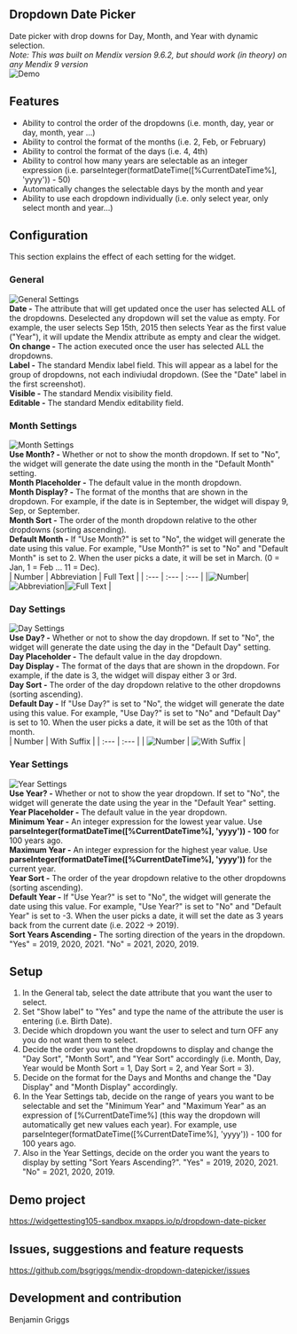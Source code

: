 ## Dropdown Date Picker
Date picker with drop downs for Day, Month, and Year with dynamic selection.  
*Note: This was built on Mendix version 9.6.2, but should work (in theory) on any Mendix 9 version*  
![Demo](https://github.com/bsgriggs/dropdowndatepicker/blob/media/main.png) 

## Features
- Ability to control the order of the dropdowns (i.e. month, day, year or day, month, year ...)
- Ability to control the format of the months (i.e. 2, Feb, or February)
- Ability to control the format of the days (i.e. 4, 4th)
- Ability to control how many years are selectable as an integer expression (i.e. parseInteger(formatDateTime([%CurrentDateTime%], 'yyyy')) - 50)
- Automatically changes the selectable days by the month and year
- Ability to use each dropdown individually (i.e. only select year, only select month and year...)

## Configuration
This section explains the effect of each setting for the widget.
  
### General
![General Settings](https://github.com/bsgriggs/dropdowndatepicker/blob/media/general_settings.png)  
**Date -** The attribute that will get updated once the user has selected ALL of the dropdowns. Deselected any dropdown will set the value as empty. For example, the user selects Sep 15th, 2015 then selects Year as the first value ("Year"), it will update the Mendix attribute as empty and clear the widget.  
**On change -** The action executed once the user has selected ALL the dropdowns.  
**Label -** The standard Mendix label field. This will appear as a label for the group of dropdowns, not each indiviudal dropdown. (See the "Date" label in the first screenshot).  
**Visible -** The standard Mendix visibility field.  
**Editable -** The standard Mendix editability field.  
  
### Month Settings
![Month Settings](https://github.com/bsgriggs/dropdowndatepicker/blob/media/month_settings.png)  
**Use Month? -** Whether or not to show the month dropdown. If set to "No", the widget will generate the date using the month in the "Default Month" setting.  
**Month Placeholder -** The default value in the month dropdown.  
**Month Display? -** The format of the months that are shown in the dropdown. For example, if the date is in September, the widget will dispay 9, Sep, or September.  
**Month Sort -** The order of the month dropdown relative to the other dropdowns (sorting ascending).  
**Default Month -** If "Use Month?" is set to "No", the widget will generate the date using this value. For example, "Use Month?" is set to "No" and "Default Month" is set to 2. When the user picks a date, it will be set in March. (0 = Jan, 1 = Feb ... 11 = Dec).  
| Number | Abbreviation | Full Text |
| :---   | :---         | :---      |
|![Number](https://github.com/bsgriggs/dropdowndatepicker/blob/media/month_number.png)|![Abbreviation](https://github.com/bsgriggs/dropdowndatepicker/blob/media/month_abbr.png)|![Full Text](https://github.com/bsgriggs/dropdowndatepicker/blob/media/month_full.png)  |  
  
### Day Settings
![Day Settings](https://github.com/bsgriggs/dropdowndatepicker/blob/media/day_settings.png)  
**Use Day? -** Whether or not to show the day dropdown. If set to "No", the widget will generate the date using the day in the "Default Day" setting.  
**Day Placeholder -** The default value in the day dropdown.  
**Day Display -** The format of the days that are shown in the dropdown. For example, if the date is 3, the widget will dispay either 3 or 3rd.  
**Day Sort -** The order of the day dropdown relative to the other dropdowns (sorting ascending).  
**Default Day -** If "Use Day?" is set to "No", the widget will generate the date using this value. For example, "Use Day?" is set to "No" and "Default Day" is set to 10. When the user picks a date, it will be set as the 10th of that month.  
| Number | With Suffix |
| :---   | :---        |
| ![Number](https://github.com/bsgriggs/dropdowndatepicker/blob/media/day_num.png) | ![With Suffix](https://github.com/bsgriggs/dropdowndatepicker/blob/media/day_suffix.png) |  
  
### Year Settings
![Year Settings](https://github.com/bsgriggs/dropdowndatepicker/blob/media/year_settings.png)  
**Use Year? -** Whether or not to show the year dropdown. If set to "No", the widget will generate the date using the year in the "Default Year" setting.  
**Year Placeholder -** The default value in the year dropdown.  
**Minimum Year -** An integer expression for the lowest year value. Use **parseInteger(formatDateTime([%CurrentDateTime%], 'yyyy')) - 100** for 100 years ago.  
**Maximum Year -** An integer expression for the highest year value. Use **parseInteger(formatDateTime([%CurrentDateTime%], 'yyyy'))** for the current year.  
**Year Sort -** The order of the year dropdown relative to the other dropdowns (sorting ascending).  
**Default Year -** If "Use Year?" is set to "No", the widget will generate the date using this value. For example, "Use Year?" is set to "No" and "Default Year" is set to -3. When the user picks a date, it will set the date as 3 years back from the current date (i.e. 2022 -> 2019).  
**Sort Years Ascending -** The sorting direction of the years in the dropdown. "Yes" = 2019, 2020, 2021. "No" = 2021, 2020, 2019.  
  
## Setup  
1. In the General tab, select the date attribute that you want the user to select.  
2. Set "Show label" to "Yes" and type the name of the attribute the user is entering (i.e. Birth Date).  
3. Decide which dropdown you want the user to select and turn OFF any you do not want them to select.  
4. Decide the order you want the dropdowns to display and change the "Day Sort", "Month Sort", and "Year Sort" accordingly (i.e. Month, Day, Year would be Month Sort = 1, Day Sort = 2, and Year Sort = 3).  
5. Decide on the format for the Days and Months and change the "Day Display" and "Month Display" accordingly.  
6. In the Year Settings tab, decide on the range of years you want to be selectable and set the "Minimum Year" and "Maximum Year" as an expression of [%CurrentDateTime%] (this way the dropdown will automatically get new values each year). For example, use parseInteger(formatDateTime([%CurrentDateTime%], 'yyyy')) - 100 for 100 years ago.  
7. Also in the Year Settings, decide on the order you want the years to display by setting "Sort Years Ascending?". "Yes" = 2019, 2020, 2021. "No" = 2021, 2020, 2019.

## Demo project
https://widgettesting105-sandbox.mxapps.io/p/dropdown-date-picker

## Issues, suggestions and feature requests
https://github.com/bsgriggs/mendix-dropdown-datepicker/issues

## Development and contribution
Benjamin Griggs

